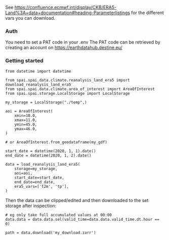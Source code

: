 See https://confluence.ecmwf.int/display/CKB/ERA5-Land%3A+data+documentation#heading-Parameterlistings for the different vars you can download. 

### Auth

You need to set a PAT code in your .env The PAT code can be retrieved by creating an account on https://earthdatahub.destine.eu/

### Getting started

```
from datetime import datetime

from spai.spai.data.climate.reanalysis_land_era5 import download_reanalysis_land_era5
from spai.spai.data.climate.area_of_interest import AreaOfInterest
from spai.spai.storage.LocalStorage import LocalStorage

my_storage = LocalStorage("./temp",)

aoi = AreaOfInterest(
    xmin=10.0,
    xmax=11.0,
    ymin=45.0,
    ymax=46.0,
)

# or AreaOfInterest.from_geodataframe(my_gdf)

start_date = datetime(2020, 1, 1).date()
end_date = datetime(2020, 1, 2).date()

data = load_reanalysis_land_era5(
    storage=my_storage,
    aoi=aoi,
    start_date=start_date,
    end_date=end_date,
    era5_vars=['t2m', 'tp'],
)
```

Then the data can be clipped/edited and then downloaded to the set storage after inspection:

```
# eg only take full accumulated values at 00:00
data.data = data.data.sel(valid_time=data.data.valid_time.dt.hour == 0)

path = data.download('my_download.zarr')
```
